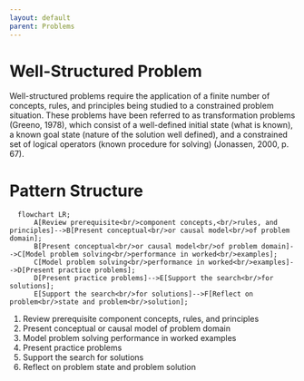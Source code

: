 ```yaml
---
layout: default
parent: Problems
---
```

# Well-Structured Problem
Well-structured problems require the application of a finite number of concepts, rules, and principles being studied to a constrained problem situation. These problems have been referred to as transformation problems (Greeno, 1978), which consist of a well-defined initial state (what is known), a known goal state (nature of the solution well defined), and a constrained set of logical operators (known procedure for solving) (Jonassen, 2000, p. 67).
# Pattern Structure

```mermaid
  flowchart LR;
      A[Review prerequisite<br/>component concepts,<br/>rules, and principles]-->B[Present conceptual<br/>or causal model<br/>of problem domain];
      B[Present conceptual<br/>or causal model<br/>of problem domain]-->C[Model problem solving<br/>performance in worked<br/>examples];
      C[Model problem solving<br/>performance in worked<br/>examples]-->D[Present practice problems];
      D[Present practice problems]-->E[Support the search<br/>for solutions];
      E[Support the search<br/>for solutions]-->F[Reflect on problem<br/>state and problem<br/>solution];
```

1. Review prerequisite component concepts, rules, and principles
2. Present conceptual or causal model of problem domain
3. Model problem solving performance in worked examples
4. Present practice problems
5. Support the search for solutions
6. Reflect on problem state and problem solution